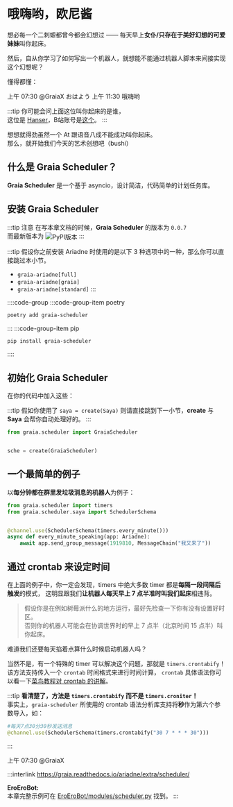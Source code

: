 # 哦嗨哟，欧尼酱

想必每一个二刺螈都曾今都会幻想过 —— 每天早上**女仆/只存在于美好幻想的可爱妹妹**叫你起床。

然后，自从你学习了如何写出一个机器人，就想能不能通过机器人脚本来间接实现这个幻想呢？

<volume-bar>懂得都懂：</volume-bar>

<chat-window title="Graia Framework Community">
  <chat-toast>上午 07:30</chat-toast>
  <chat-msg name="Hanser" avatar="/avatar/hanser.webp"><a style="text-decoration: none">@GraiaX</a> おはよう</chat-msg>
  <chat-voice name="Hanser" avatar="/avatar/hanser.webp" audio="/voices/欧尼酱快起床.m4a"></chat-voice>
  <chat-toast>上午 11:30</chat-toast>
  <chat-msg name="GraiaX" onright>哦嗨哟</chat-msg>
</chat-window>

:::tip
你可能会问上面这位叫你起床的是谁，  
这位是 [Hanser](https://zh.moegirl.org.cn/Hanser)，B站账号是[这个](https://space.bilibili.com/11073)。
:::

想想就得劲<curtain>虽然一个 At 跟语音八成不能成功叫你起床</curtain>。  
那么，就开始我们今天的艺术创想吧（bushi）

## 什么是 Graia Scheduler？

**Graia Scheduler** 是一个基于 asyncio，设计简洁，代码简单的计划任务库。

## 安装 Graia Scheduler

:::tip 注意
在写本章文档的时候，**Graia Scheduler** 的版本为 `0.0.7`  
而最新版本为 <img src="https://img.shields.io/pypi/v/graia-scheduler?color=2970b6&amp;style=flat-square" alt="PyPI版本" style="vertical-align: middle">
:::

:::tip
假设你之前安装 Ariadne 时使用的是以下 3 种选项中的一种，那么你可以直接跳过本小节。

- `graia-ariadne[full]`
- `graia-ariadne[graia]`
- `graia-ariadne[standard]`
:::

::::code-group
:::code-group-item poetry

```bash
poetry add graia-scheduler
```

:::
:::code-group-item pip

```bash
pip install graia-scheduler
```

::::

## 初始化 Graia Scheduler

在你的代码中加入这些：

:::tip
假如你使用了 `saya = create(Saya)` 则请直接跳到下一小节，**create** 与 **Saya** 会帮你自动处理好的。
:::

```python
from graia.scheduler import GraiaScheduler


sche = create(GraiaScheduler)
```

## 一个最简单的例子

以**每分钟都在群里发垃圾消息的机器人**为例子：

```python
from graia.scheduler import timers
from graia.scheduler.saya import SchedulerSchema


@channel.use(SchedulerSchema(timers.every_minute()))
async def every_minute_speaking(app: Ariadne):
    await app.send_group_message(1919810, MessageChain("我又来了"))
```

## 通过 crontab 来设定时间

在上面的例子中，你一定会发现，timers 中绝大多数 timer 都是**每隔一段间隔后触发**的模式，
这明显跟我们**让机器人每天早上 7 点半准时叫我们起床**相违背。

> 假设你是在例如树莓派什么的地方运行，最好先检查一下你有没有设置好时区。  
> 否则你的机器人可能会在协调世界时的早上 7 点半（北京时间 15 点半）叫你起床。

难道我们还要每天掐着点算什么时候启动机器人吗？

当然不是，有一个特殊的 timer 可以解决这个问题，那就是 `timers.crontabify`！
该方法支持传入一个 `crontab` 时间格式来进行时间计算，
`crontab` 具体语法你可以看一下[菜鸟教程对 crontab 的讲解](https://www.runoob.com/linux/linux-comm-crontab.html)。

:::tip
**看清楚了，方法是 `timers.crontabify` 而不是 `timers.croniter`！**  
事实上，`graia-scheduler` 所使用的 crontab 语法分析库支持将**秒**作为第六个参数导入，如：

```python
#每天7点30分30秒发送消息
@channel.use(SchedulerSchema(timers.crontabify("30 7 * * * 30")))
```

:::

<chat-window title="Graia Framework Community">
  <chat-toast>上午 07:30</chat-toast>
  <chat-msg name="Hanser" avatar="/avatar/hanser.webp"><a style="text-decoration: none">@GraiaX</a></chat-msg>
  <chat-voice name="Hanser" avatar="/avatar/hanser.webp" audio="/voices/起床搬砖辣.m4a"></chat-voice>
</chat-window>

:::interlink
<https://graia.readthedocs.io/ariadne/extra/scheduler/>

**EroEroBot:**  
本章完整示例可在 [EroEroBot/modules/scheduler.py](https://github.com/GraiaCommunity/EroEroBot/blob/master/modules/scheduler.py) 找到。
:::
